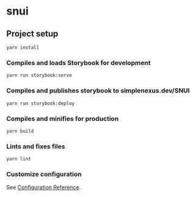 # snui

## Project setup
```
yarn install
```

### Compiles and loads Storybook for development
```
yarn run storybook:serve
```

### Compiles and publishes storybook to simplenexus.dev/SNUI
```
yarn run storybook:deploy
```

### Compiles and minifies for production
```
yarn build
```

### Lints and fixes files
```
yarn lint
```

### Customize configuration
See [Configuration Reference](https://cli.vuejs.org/config/).
